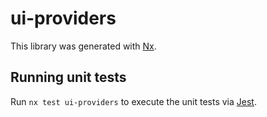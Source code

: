 # ui-providers

This library was generated with [Nx](https://nx.dev).

## Running unit tests

Run `nx test ui-providers` to execute the unit tests via [Jest](https://jestjs.io).
